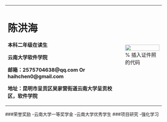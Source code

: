 <table border="0">
  <tr>
    <td width="75%">
      <h1>陈洪海</h1>
      <p><b>本科二年级在读生</b></p>
      <p><b>云南大学软件学院</b></p>
      <p><b>邮箱：2575704638@qq.com Or haihchen0@gmail.com</b></p>
      <p><b>地址：昆明市呈贡区吴家营街道云南大学呈贡校区，软件学院</b></p>
    </td>
    <td width="25%">
      <img src="/CH2.jpg" width="100%">      % 插入证件照的代码
    </td>
  </tr>
</table>
###荣誉奖励
-云南大学一等奖学金
-云南大学优秀学生
###项目研究
-强化学习
